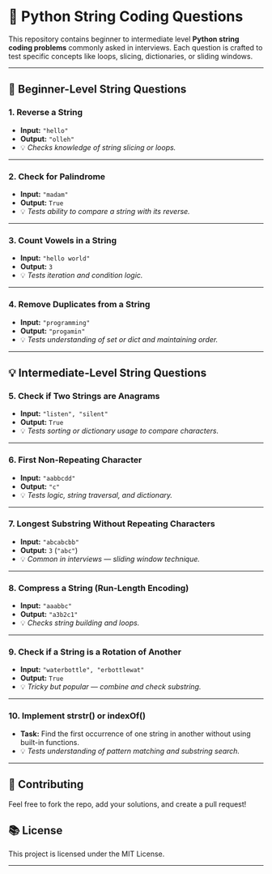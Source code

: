 # 🧠 Python String Coding Questions

This repository contains beginner to intermediate level **Python string coding problems** commonly asked in interviews. Each question is crafted to test specific concepts like loops, slicing, dictionaries, or sliding windows.

---

## 🔰 Beginner-Level String Questions

### 1. Reverse a String
- **Input:** `"hello"`  
- **Output:** `"olleh"`  
- 💡 *Checks knowledge of string slicing or loops.*

---

### 2. Check for Palindrome
- **Input:** `"madam"`  
- **Output:** `True`  
- 💡 *Tests ability to compare a string with its reverse.*

---

### 3. Count Vowels in a String
- **Input:** `"hello world"`  
- **Output:** `3`  
- 💡 *Tests iteration and condition logic.*

---

### 4. Remove Duplicates from a String
- **Input:** `"programming"`  
- **Output:** `"progamin"`  
- 💡 *Tests understanding of set or dict and maintaining order.*

---

## 💡 Intermediate-Level String Questions

### 5. Check if Two Strings are Anagrams
- **Input:** `"listen", "silent"`  
- **Output:** `True`  
- 💡 *Tests sorting or dictionary usage to compare characters.*

---

### 6. First Non-Repeating Character
- **Input:** `"aabbcdd"`  
- **Output:** `"c"`  
- 💡 *Tests logic, string traversal, and dictionary.*

---

### 7. Longest Substring Without Repeating Characters
- **Input:** `"abcabcbb"`  
- **Output:** `3` (`"abc"`)  
- 💡 *Common in interviews — sliding window technique.*

---

### 8. Compress a String (Run-Length Encoding)
- **Input:** `"aaabbc"`  
- **Output:** `"a3b2c1"`  
- 💡 *Checks string building and loops.*

---

### 9. Check if a String is a Rotation of Another
- **Input:** `"waterbottle", "erbottlewat"`  
- **Output:** `True`  
- 💡 *Tricky but popular — combine and check substring.*

---

### 10. Implement strstr() or indexOf()
- **Task:** Find the first occurrence of one string in another without using built-in functions.  
- 💡 *Tests understanding of pattern matching and substring search.*

---

## 🚀 Contributing
Feel free to fork the repo, add your solutions, and create a pull request!

## 📚 License
This project is licensed under the MIT License.

---

